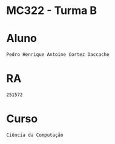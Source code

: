 # **MC322 - Turma B**

# **Aluno**
	Pedro Henrique Antoine Cortez Daccache

# **RA**
	251572

# **Curso**
	Ciência da Computação
